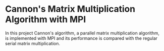 # Cannon's Matrix Multiplication Algorithm with MPI

In this project Cannon's algorithm, a parallel matrix multiplication algorithm, is implemented with MPI and its performance is compared with the regular serial matrix multiplication.

